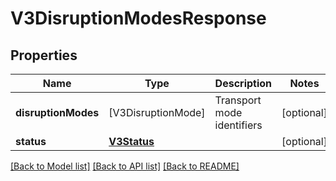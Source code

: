 # V3DisruptionModesResponse

## Properties
Name | Type | Description | Notes
------------ | ------------- | ------------- | -------------
**disruptionModes** | [V3DisruptionMode] | Transport mode identifiers | [optional] 
**status** | [**V3Status**](V3Status.md) |  | [optional] 

[[Back to Model list]](../README.md#documentation-for-models) [[Back to API list]](../README.md#documentation-for-api-endpoints) [[Back to README]](../README.md)


